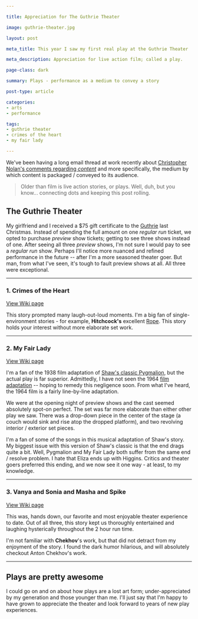 ```yaml
---

title: Appreciation for The Guthrie Theater

image: guthrie-theater.jpg

layout: post

meta_title: This year I saw my first real play at the Guthrie Theater

meta_description: Appreciation for live action film; called a play.

page-class: dark

summary: Plays - performance as a medium to convey a story

post-type: article

categories:
- arts
- performance

tags:
- guthrie theater
- crimes of the heart
- my fair lady

---
```


We've been having a long email thread at work recently about [Christopher Nolan's comments regarding _content_](http://www.theverge.com/2014/7/9/5883669/christopher-nolan-says-theaters-can-survive-in-netflix-world) and more specifically, the medium by which content is packaged / conveyed to its audience.

>Older than film is live action stories, or plays. Well, duh, but you know... connecting dots and keeping this post rolling.

## The Guthrie Theater
My girlfriend and I received a $75 gift certificate to the [Guthrie](www.guthrietheater.org) last Christmas. Instead of spending the full amount on one _regular run_ ticket, we opted to purchase _preview_ show tickets; getting to see three shows instead of one. After seeing all three _preview_ shows, I'm not sure I would pay to see a _regular run_ show. Perhaps I'll notice more nuanced and refined performance in the future -- after I'm a more seasoned theater goer. But man, from what I've seen, it's tough to fault preview shows at all. All three were exceptional.

* * *

### 1. Crimes of the Heart
[View Wiki page](http://en.wikipedia.org/wiki/Crimes_of_the_Heart)

This story prompted many laugh-out-loud moments. I'm a big fan of single-environment stories - for example, **Hitchcock's** excellent [Rope](http://en.wikipedia.org/wiki/Rope_(film)). This story holds your interest without more elaborate set work.

* * *

### 2. My Fair Lady
[View Wiki page](http://en.wikipedia.org/wiki/My_Fair_Lady)

I'm a fan of the 1938 film adaptation of [Shaw's classic Pygmalion](http://en.wikipedia.org/wiki/Pygmalion_(play)), but the actual play is far superior. Admittedly, I have not seen the 1964 [film adaptation](http://en.wikipedia.org/wiki/My_Fair_Lady_(film)) -- hoping to remedy this negligence soon. From what I've heard, the 1964 film is a fairly line-by-line adaptation.

We were at the opening night of preview shows and the cast seemed absolutely spot-on perfect. The set was far more elaborate than either other play we saw. There was a drop-down piece in the center of the stage (a couch would sink and rise atop the dropped platform), and two revolving interior / exterior set pieces.

I'm a fan of some of the songs in this musical adaptation of Shaw's story. My biggest issue with this version of Shaw's classic is that the end drags quite a bit. Well, Pygmalion and My Fair Lady both suffer from the same end / resolve problem. I hate that Eliza ends up with Higgins. Critics and theater goers preferred this ending, and we now see it one way - at least, to my knowledge.

* * *

### 3. Vanya and Sonia and Masha and Spike

[View Wiki page](http://en.wikipedia.org/wiki/Vanya_and_Sonia_and_Masha_and_Spike)

This was, hands down, our favorite and most enjoyable theater experience to date. Out of all three, this story kept us thoroughly entertained and laughing hysterically throughout the 2 hour run time.

I'm not familiar with **Chekhov**'s work, but that did not detract from my enjoyment of the story. I found the dark humor hilarious, and will absolutely checkout Anton Chekhov's work.

* * *

## Plays are pretty awesome
I could go on and on about how plays are a lost art form; under-appreciated by my generation and those younger than me. I'll just say that I'm happy to have grown to appreciate the theater and look forward to years of new play experiences.
